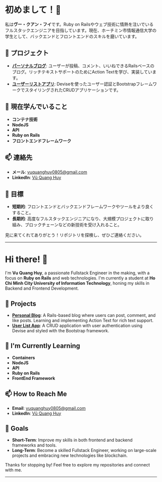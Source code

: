 

# 初めまして！👋

私は**ヴー・クアン・フイ**です。Ruby on Railsやウェブ技術に情熱を注いでいるフルスタックエンジニアを目指しています。現在、ホーチミン市情報通信大学の学生として、バックエンドとフロントエンドのスキルを磨いています。

## 🌟 プロジェクト
- **[パーソナルブログ](https://github.com/Vu-Qu-Huy/Blog_Website )**: ユーザーが投稿、コメント、いいねできるRailsベースのブログ。リッチテキストサポートのためにAction Textを学び、実装しています。
- **[ユーザーリストアプリ](https://github.com/Vu-Qu-Huy/User_List)**: Deviseを使ったユーザー認証とBootstrapフレームワークでスタイリングされたCRUDアプリケーションです。

## 🌱 現在学んでいること
- **コンテナ技術**
- **NodeJS**
- **API**
- **Ruby on Rails**
- **フロントエンドフレームワーク**

## 📫 連絡先
- **メール**: [vuquanghuy0805@gmail.com](mailto:vuquanghuy0805@gmail.com)
- **LinkedIn**: [Vũ Quang Huy](https://www.linkedin.com/in/vu-qu-huy)

## 🎯 目標
- **短期的**: フロントエンドとバックエンドフレームワークやツールをより良くすること。
- **長期的**: 高度なフルスタックエンジニアになり、大規模プロジェクトに取り組み、ブロックチェーンなどの新技術を受け入れること。

見に来てくれてありがとう！リポジトリを探検し、ぜひご連絡ください。

---

# Hi there! 👋

I'm **Vu Quang Huy**, a passionate Fullstack Engineer in the making, with a focus on **Ruby on Rails** and web technologies. I'm currently a student at **Ho Chi Minh City University of Information Technology**, honing my skills in Backend and Frontend Development.

## 🌟 Projects
- **[Personal Blog](https://github.com/Vu-Qu-Huy/Blog_Website )**: A Rails-based blog where users can post, comment, and like posts. Learning and implementing Action Text for rich text support.
- **[User List App](https://github.com/Vu-Qu-Huy/User_List)**: A CRUD application with user authentication using Devise and styled with the Bootstrap framework.

## 🌱 I'm Currently Learning
- **Containers**
- **NodeJS**
- **API**
- **Ruby on Rails**
- **FrontEnd Framework**

## 📫 How to Reach Me
- **Email**: [vuquanghuy0805@gmail.com](mailto:vuquanghuy0805@gmail.com)
- **LinkedIn**: [Vũ Quang Huy](https://www.linkedin.com/in/vu-qu-huy)

## 🎯 Goals
- **Short-Term**: Improve my skills in both frontend and backend frameworks and tools.
- **Long-Term**: Become a skilled Fullstack Engineer, working on large-scale projects and embracing new technologies like blockchain.

Thanks for stopping by! Feel free to explore my repositories and connect with me. 

---
